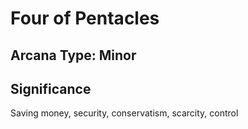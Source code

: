 # Four of Pentacles

## Arcana Type: Minor

## Significance 

Saving money, security, conservatism, scarcity, control
